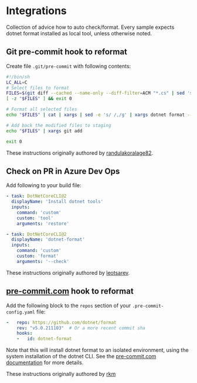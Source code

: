 # Integrations
Collection of advice how to auto check/format. Every sample expects dotnet format installed as local tool, unless otherwise noted.

## Git pre-commit hook to reformat

Create file `.git/pre-commit` with following contents:
```sh
#!/bin/sh
LC_ALL=C
# Select files to format
FILES=$(git diff --cached --name-only --diff-filter=ACM "*.cs" | sed 's| |\\ |g')
[ -z "$FILES" ] && exit 0

# Format all selected files
echo "$FILES" | cat | xargs | sed -e 's/ /,/g' | xargs dotnet format --include

# Add back the modified files to staging
echo "$FILES" | xargs git add

exit 0

```

These instructions originally authored by [randulakoralage82](https://medium.com/@randulakoralage82/format-your-net-code-with-git-hooks-a0dc33f68048).


## Check on PR in Azure Dev Ops

Add following to your build file:

```yaml
- task: DotNetCoreCLI@2
  displayName: 'Install dotnet tools'
  inputs:
    command: 'custom'
    custom: 'tool'
    arguments: 'restore'

- task: DotNetCoreCLI@2
  displayName: 'dotnet-format'
  inputs:
    command: 'custom'
    custom: 'format'
    arguments: '--check'
```


These instructions originally authored by [leotsarev](https://github.com/joinrpg/joinrpg-net/).


## [pre-commit.com](https://pre-commit.com/) hook to reformat 

Add the following block to the `repos` section of your `.pre-commit-config.yaml` file:

```yaml
-   repo: https://github.com/dotnet/format
    rev: "v5.0.211103"  # Or a more recent commit sha
    hooks:
    -   id: dotnet-format
```
Note that this will install dotnet format to an isolated environment, using the system installation of the dotnet CLI. See the [pre-commit.com documentation](https://pre-commit.com/#dotnet) for more details.

These instructions originally authored by [rkm](https://github.com/rkm)
